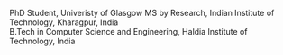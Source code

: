 PhD Student, Univeristy of Glasgow 
MS by Research, Indian Institute of Technology, Kharagpur, India  
B.Tech in Computer Science and Engineering, Haldia Institute of Technology, India 
